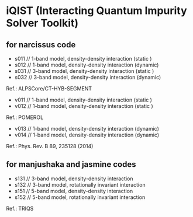 # iQIST (Interacting Quantum Impurity Solver Toolkit)

## for narcissus code

* s011 // 1-band model, density-density interaction (static )
* s012 // 1-band model, density-density interaction (dynamic)
* s031 // 3-band model, density-density interaction (static )
* s032 // 3-band model, density-density interaction (dynamic)

Ref.: ALPSCore/CT-HYB-SEGMENT

* v011 // 1-band model, density-density interaction (static )
* v012 // 1-band model, density-density interaction (static )

Ref.: POMEROL

* v013 // 1-band model, density-density interaction (dynamic)
* v014 // 1-band model, density-density interaction (dynamic)

Ref.: Phys. Rev. B 89, 235128 (2014)

## for manjushaka and jasmine codes

* s131 // 3-band model, density-density interaction
* s132 // 3-band model, rotationally invariant interaction
* s151 // 5-band model, density-density interaction
* s152 // 5-band model, rotationally invariant interaction

Ref.: TRIQS
